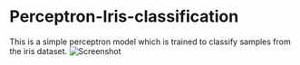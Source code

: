 # Perceptron-Iris-classification
This is a simple perceptron model which is trained to classify samples from the iris dataset.
![Screenshot](screenshot.png)
